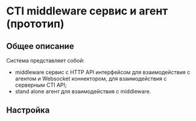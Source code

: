 # CTI middleware сервис и агент (прототип)

## Общее описание

Система представляет собой:
- middleware сервис с HTTP API интерфейсом для взаимодействия с агентом и Websocket коннектором, для взаимодействия с серверным CTI API;
- stand alone агент для взаимодействия с middleware.

## Настройка

